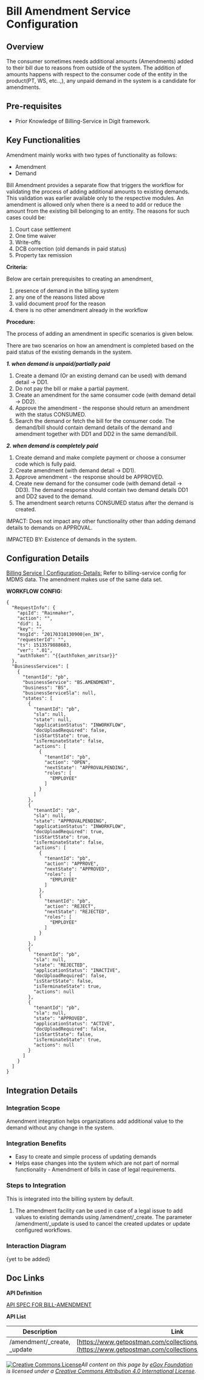 # Bill Amendment Service Configuration

## **Overview**

The consumer sometimes needs additional amounts (Amendments) added to their bill due to reasons from outside of the system. The addition of amounts happens with respect to the consumer code of the entity in the product(PT, WS, etc..,), any unpaid demand in the system is a candidate for amendments.

## **Pre-requisites**

* Prior Knowledge of Billing-Service in Digit framework.

## **Key Functionalities**

Amendment mainly works with two types of functionality as follows:

* Amendment
* Demand

Bill Amendment provides a separate flow that triggers the workflow for validating the process of adding additional amounts to existing demands. This validation was earlier available only to the respective modules. An amendment is allowed only when there is a need to add or reduce the amount from the existing bill belonging to an entity. The reasons for such cases could be:

1. Court case settlement
2. One time waiver
3. Write-offs
4. DCB correction (old demands in paid status)
5. Property tax remission

**Criteria:**

Below are certain prerequisites to creating an amendment,

1. presence of demand in the billing system
2. any one of the reasons listed above
3. valid document proof for the reason
4. there is no other amendment already in the workflow

**Procedure:**

The process of adding an amendment in specific scenarios is given below.

There are two scenarios on how an amendment is completed based on the paid status of the existing demands in the system.

_**1. when demand is unpaid/partially paid**_

1. Create a demand (Or an existing demand can be used) with demand detail → DD1.
2. Do not pay the bill or make a partial payment.
3. Create an amendment for the same consumer code (with demand detail → DD2).
4. Approve the amendment - the response should return an amendment with the status CONSUMED.
5. Search the demand or fetch the bill for the consumer code. The demand/bill should contain demand details of the demand and amendment together with DD1 and DD2 in the same demand/bill.

_**2. when demand is completely paid**_

1. Create demand and make complete payment or choose a consumer code which is fully paid.
2. Create amendment (with demand detail → DD1).
3. Approve amendment - the response should be APPROVED.
4. Create new demand for the consumer code (with demand detail → DD3). The demand response should contain two demand details DD1 and DD2 saved to the demand.
5. The amendment search returns CONSUMED status after the demand is created.

IMPACT: Does not impact any other functionality other than adding demand details to demands on APPROVAL.

IMPACTED BY: Existence of demands in the system.

## **Configuration Details**

[Billing Service | Configuration-Details:](./#configuration-details) ​Refer to billing-service config for MDMS data. The amendment makes use of the same data set.

**WORKFLOW CONFIG:**

```
{
  "RequestInfo": {
    "apiId": "Rainmaker",
    "action": "",
    "did": 1,
    "key": "",
    "msgId": "20170310130900|en_IN",
    "requesterId": "",
    "ts": 1513579888683,
    "ver": ".01",
    "authToken": "{{authToken_amritsar}}"
  },
  "BusinessServices": [
    {
      "tenantId": "pb",
      "businessService": "BS.AMENDMENT",
      "business": "BS",
      "businessServiceSla": null,
      "states": [
        {
          "tenantId": "pb",
          "sla": null,
          "state": null,
          "applicationStatus": "INWORKFLOW",
          "docUploadRequired": false,
          "isStartState": true,
          "isTerminateState": false,
          "actions": [
            {
              "tenantId": "pb",
              "action": "OPEN",
              "nextState": "APPROVALPENDING",
              "roles": [
                "EMPLOYEE"
              ]
            }
          ]
        },
        {
          "tenantId": "pb",
          "sla": null,
          "state": "APPROVALPENDING",
          "applicationStatus": "INWORKFLOW",
          "docUploadRequired": true,
          "isStartState": true,
          "isTerminateState": false,
          "actions": [
            {
              "tenantId": "pb",
              "action": "APPROVE",
              "nextState": "APPROVED",
              "roles": [
                "EMPLOYEE"
              ]
            },
            {
              "tenantId": "pb",
              "action": "REJECT",
              "nextState": "REJECTED",
              "roles": [
                "EMPLOYEE"
              ]
            }
          ]
        },
        {
          "tenantId": "pb",
          "sla": null,
          "state": "REJECTED",
          "applicationStatus": "INACTIVE",
          "docUploadRequired": false,
          "isStartState": false,
          "isTerminateState": true,
          "actions": null
        },
        {
          "tenantId": "pb",
          "sla": null,
          "state": "APPROVED",
          "applicationStatus": "ACTIVE",
          "docUploadRequired": false,
          "isStartState": false,
          "isTerminateState": true,
          "actions": null
        }
      ]
    }
  ]
}
```

## Integration **Details**

### Integration Scope

Amendment integration helps organizations add additional value to the demand without any change in the system.

### Integration Benefits

* Easy to create and simple process of updating demands
* Helps ease changes into the system which are not part of normal functionality - Amendment of bills in case of legal requirements.

### Steps to Integration

This is integrated into the billing system by default.

1. The amendment facility can be used in case of a legal issue to add values to existing demands using /amendment/\_create. The parameter /amendment/\_update is used to cancel the created updates or update configured workflows.

### Interaction Diagram <a href="#interaction-diagram" id="interaction-diagram"></a>

{yet to be added}

## **Doc Links**

**API Definition**

[API SPEC FOR BILL-AMENDMENT](https://raw.githubusercontent.com/egovernments/business-services/master/Docs/billingservice/BillAmendment/v1.0.yml)

**API List**

| Description                   | Link                                                                                                                       |
| ----------------------------- | -------------------------------------------------------------------------------------------------------------------------- |
| /amendment/\_create, \_update | [https://www.getpostman.com/collections/b195d3b1d354c767b6bd](https://www.getpostman.com/collections/b195d3b1d354c767b6bd) |

[![Creative Commons License](https://i.creativecommons.org/l/by/4.0/80x15.png)_​_](http://creativecommons.org/licenses/by/4.0/)_All content on this page by_ [_eGov Foundation_](https://egov.org.in/) _is licensed under a_ [_Creative Commons Attribution 4.0 International License_](http://creativecommons.org/licenses/by/4.0/)_._
